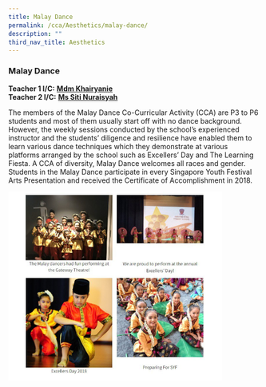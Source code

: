```yaml
---
title: Malay Dance
permalink: /cca/Aesthetics/malay-dance/
description: ""
third_nav_title: Aesthetics
---
```

### Malay Dance

**Teacher 1 I/C:**&nbsp;**[Mdm Khairyanie](mailto:khairyanie_kamsani@schools.gov.sg)**  <br>
**Teacher 2 I/C:**&nbsp;**[Ms Siti Nuraisyah](mailto:siti_nuraisyah_razali@schools.gov.sg)**

The members of the Malay Dance Co-Curricular Activity (CCA) are P3 to P6 students and most of them usually start off with no dance background. However, the weekly sessions conducted by the school’s experienced instructor and the students’ diligence and resilience have enabled them to learn various dance techniques which they demonstrate at various platforms arranged by the school such as Excellers’ Day and The Learning Fiesta. A CCA of diversity, Malay Dance welcomes all races and gender. Students in the Malay Dance participate in every Singapore Youth Festival Arts Presentation and received the Certificate of Accomplishment in 2018.

<img src="/images/photo1668930059.jpeg" style="width:85%">